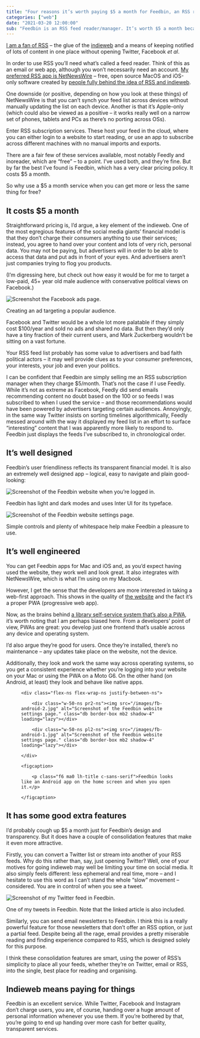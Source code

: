 ```yaml
---
title: "Four reasons it’s worth paying $5 a month for Feedbin, an RSS reader"
categories: ["web"]
date: "2021-03-20 12:00:00"
sub: "Feedbin is an RSS feed reader/manager. It’s worth $5 a month because it’s designed and engineered well, and it’s not trying to sell you other people’s content."
---
```



[I am a fan of RSS](/about/what-is-rss/) – the glue of the [indieweb](https://indieweb.org/) and a means of keeping notified of lots of content in one place without opening Twitter, Facebook <i>et al</i>.

In order to use RSS you’ll need what’s called a feed reader. Think of this as an email or web app, although you won’t necessarily need an account. [My preferred RSS app is NetNewsWire](/paternoster/posts/netnewswire/) – free, open source MacOS and iOS-only software created by [people fully behind the idea of RSS and indieweb](https://inessential.com/).

One downside (or positive, depending on how you look at these things) of NetNewsWire is that you can’t synch your feed list across devices without manually updating the list on each device. Another is that it’s Apple-only (which could also be viewed as a positive – it works really well on a narrow set of phones, tablets and PCs as there’s no porting across OSs).

Enter RSS subscription services. These host your feed in the cloud, where you can either login to a website to start reading, or use an app to subscribe across different machines with no manual imports and exports.

There are a fair few of these services available, most notably Feedly and inoreader, which are “free” – to a point. I’ve used both, and they’re fine. But by far the best I’ve found is Feedbin, which has a very clear pricing policy. It costs $5 a month.

So why use a $5 a month service when you can get more or less the same thing for free?

## It costs $5 a month

Straightforward pricing is, I’d argue, a key element of the indieweb. One of the most egregious features of the social media giants’ financial model is that they don’t charge their consumers anything to use their services; instead, you agree to hand over your content and lots of very rich, personal data. You may not be paying, but advertisers will in order to be able to access that data and put ads in front of your eyes. And advertisers aren’t just companies trying to flog you products.

(I’m digressing here, but check out how easy it would be for me to target a low-paid, 45+ year old male audience with conservative political views on Facebook.)

![Screenshot the Facebook ads page.](https://thisdaysportion.com/images/facebook-ad-targeting.jpg "Screenshot the Facebook ads page.")
<figcaption>Creating an ad targeting a popular audience.</figcaption>

Facebook and Twitter would be a whole lot more palatable if they simply cost $100/year and sold no ads and shared no data. But then they’d only have a tiny fraction of their current users, and Mark Zuckerberg wouldn’t be sitting on a vast fortune.

Your RSS feed list probably has some value to advertisers and bad faith political actors – it may well provide clues as to your consumer preferences, your interests, your job and even your politics.

I can be confident that Feedbin are simply selling me an RSS subscription manager when they charge $5/month. That’s not the case if I use Feedly. While it’s not as extreme as Facebook, Feedly did send emails recommending content no doubt based on the 100 or so feeds I was subscribed to when I used the service – and those recommendations would have been powered by advertisers targeting certain audiences. Annoyingly, in the same way Twitter insists on sorting timelines algorithmically, Feedly messed around with the way it displayed my feed list in an effort to surface “interesting” content that I was apparently more likely to respond to. Feedbin just displays the feeds I’ve subscribed to, in chronological order.

## It’s well designed

Feedbin’s user friendliness reflects its transparent financial model. It is also an extremely well designed app – logical, easy to navigate and plain good-looking:

![Screenshot of the Feedbin website when you’re logged in.](https://thisdaysportion.com/images/feedbin-screenshot.jpg "Screenshot of the Feedbin website when you’re logged in.")
<figcaption>Feedbin has light and dark modes and uses Inter UI for its typeface.</figcaption>

![Screenshot of the Feedbin website settings page.](https://thisdaysportion.com/images/feedbin-screenshot-2.jpg "Screenshot of the Feedbin website settings page.")
<figcaption>Simple controls and plenty of whitespace help make Feedbin a pleasure to use.</figcaption>

## It’s well engineered

You can get Feedbin apps for Mac and iOS and, as you’d expect having used the website, they work well and look great. It also integrates with NetNewsWire, which is what I’m using on my Macbook.

However, I get the sense that the developers are more interested in taking a web-first approach. This shows in the quality of [the website](https://feedbin.com) and the fact it’s a proper PWA (progressive web app).

Now, as the brains behind [a library self-service system that’s also a PWA](https://www.leonpaternoster.com/work/verso-self-service), it’s worth noting that I am perhaps biased here. From a developers’ point of view, PWAs are great: you develop just one frontend that’s usable across any device and operating system.

I’d also argue they’re good for users. Once they’re installed, there’s no maintenance – any updates take place on the website, not the device.

Additionally, they look and work the same way across operating systems, so you get a consistent experience whether you’re logging into your website on your Mac or using the PWA on a Moto G6. On the other hand (on Android, at least) they look and behave like native apps.

<figure class="pa0 mv3">

	<div class="flex-ns flex-wrap-ns justify-between-ns">

		<div class="w-50-ns pr2-ns"><img src="/images/fb-android-2.jpg" alt="Screenshot of the Feedbin website settings page." class="db border-box mb2 shadow-4" loading="lazy"></div>

		<div class="w-50-ns pl2-ns"><img src="/images/fb-android-1.jpg" alt="Screenshot of the Feedbin website settings page." class="db border-box mb2 shadow-4" loading="lazy"></div>

	</div>

	<figcaption>

		<p class="f6 ma0 lh-title c-sans-serif">Feedbin looks like an Android app on the home screen and when you open it.</p>

	</figcaption>

</figure>

## It has some good extra features

I’d probably cough up $5 a month just for Feedbin’s design and transparency. But it does have a couple of consolidation features that make it even more attractive.

Firstly, you can convert a Twitter list or stream into another of your RSS feeds. Why do this rather than, say, just opening Twitter? Well, one of your motives for going indieweb may well be limiting your time on social media. It also simply feels different: less ephemeral and real time, more – and I hesitate to use this word as I can’t stand the whole “slow” movement – considered. You are in control of when you see a tweet.

![Screenshot of my Twitter feed in Feedbin.](https://thisdaysportion.com/images/lp-tweet-feedbin.jpg "Screenshot of my Twitter feed in Feedbin.")
<figcaption>One of my tweets in Feedbin. Note that the linked article is also included.</figcaption>

Similarly, you can send email newsletters to Feedbin. I think this is a really powerful feature for those newsletters that don’t offer an RSS option, or just a partial feed. Despite being all the rage, email provides a pretty miserable reading and finding experience compared to RSS, which is designed solely for this purpose.

I think these consolidation features are smart, using the power of RSS’s simplicity to place all your feeds, whether they’re on Twitter, email or RSS, into the single, best place for reading and organising.

## Indieweb means paying for things

Feedbin is an excellent service. While Twitter, Facebook and Instagram don’t charge users, you are, of course, handing over a huge amount of personal information whenever you use them. If you’re bothered by that, you’re going to end up handing over more cash for better quality, transparent services.










